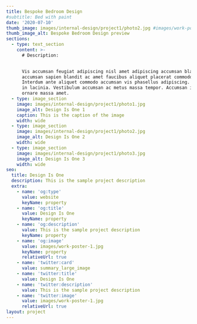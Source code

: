```yaml
---
title: Bespoke Bedroom Design
#subtitle: Bed with paint
date: '2020-07-10'
thumb_image: images/internal-design/project1/photo2.jpg #images/work-poster-1-thumb.jpg
thumb_image_alt: Bespoke Bedroom Design preview
sections:
  - type: text_section
    content: >-
      # Description:

      
      Vis accumsan feugiat adipiscing nisl amet adipiscing accumsan blandit
      accumsan sapien blandit ac amet faucibus aliquet placerat commodo.
      Interdum ante aliquet commodo accumsan vis phasellus adipiscing. Ornare a
      in lacinia. Vestibulum accumsan ac metus massa tempor. Accumsan in lacinia
      ornare massa amet.
  - type: image_section
    image: images/internal-design/project1/photo1.jpg
    image_alt: Design Is One 1
    caption: This is the caption of the image
    width: wide
  - type: image_section
    image: images/internal-design/project1/photo2.jpg
    image_alt: Design Is One 2
    width: wide
  - type: image_section
    image: images/internal-design/project1/photo3.jpg
    image_alt: Design Is One 3
    width: wide
seo:
  title: Design Is One
  description: This is the sample project description
  extra:
    - name: 'og:type'
      value: website
      keyName: property
    - name: 'og:title'
      value: Design Is One
      keyName: property
    - name: 'og:description'
      value: This is the sample project description
      keyName: property
    - name: 'og:image'
      value: images/work-poster-1.jpg
      keyName: property
      relativeUrl: true
    - name: 'twitter:card'
      value: summary_large_image
    - name: 'twitter:title'
      value: Design Is One
    - name: 'twitter:description'
      value: This is the sample project description
    - name: 'twitter:image'
      value: images/work-poster-1.jpg
      relativeUrl: true
layout: project
---
```

